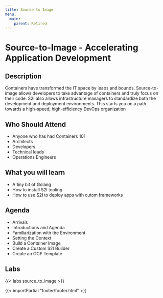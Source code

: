 ```yaml
---
title: Source to Image
menu:
  main:
    parent: Retired
---
```


# Source-to-Image - Accelerating Application Development

## Description

Containers have transformed the IT space by leaps and bounds.  Source-to-image allows developers to take advantage of containers and truly focus on their code.  S2I also allows infrastructure managers to standardize both the development and deployment environments.  This starts you on a path towards a high-speed, high-efficiency DevOps organization

## Who Should Attend

- Anyone who has had Containers 101
- Architects
- Developers
- Technical leads
- Operations Engineers

## What you will learn
- A tiny bit of Golang
- How to install S2I tooling
- How to use S2I to deploy apps with cutom frameworks


## Agenda
- Arrivals
- Introductions and Agenda
- Familiarization with the Environment
- Setting the Context
- Build a Container Image
- Create a Custom S2I Builder
- Create an OCP Template

## Labs

{{< labs source_to_image >}}

{{< importPartial "footer/footer.html" >}}